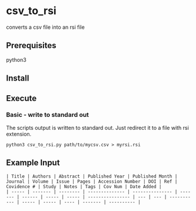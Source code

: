 # csv_to_rsi

converts a csv file into an rsi file

## Prerequisites

python3

## Install


## Execute

### Basic - write to standard out

The scripts output is written to standard out. Just redirect it to a file with rsi extension.
```
python3 csv_to_rsi.py path/to/mycsv.csv > myrsi.rsi
```


## Example Input
```
| Title | Authors | Abstract | Published Year | Published Month | Journal | Volume | Issue | Pages | Accession Number | DOI | Ref | Covidence # | Study | Notes | Tags | Cov Num | Date Added |
| ----- | ------- | -------- | -------------- | --------------- | ------- | ------ | ----- | ----- | ---------------- | --- | --- | ----------- | ----- | ----- | ---- | ------- | ---------- |
```